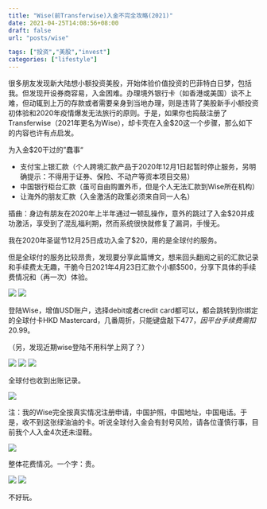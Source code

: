 ```yaml
---
title: "Wise(前Transferwise)入金不完全攻略(2021)"
date: 2021-04-25T14:08:56+08:00
draft: false
url: "posts/wise"

tags: ["投资","美股","invest"]
categories: ["lifestyle"]
---
```



很多朋友发现新大陆想小额投资美股，开始体验价值投资的巴菲特白日梦，包括我。但发现开设券商容易，入金困难。办理境外银行卡（如香港或美国）谈不上难，但动辄到上万的存款或者需要亲身到当地办理，则是违背了美股新手小额投资初体验和2020年疫情爆发无法旅行的原则。于是，如果你也捣鼓注册了Transferwise（2021年更名为Wise），却卡壳在入金$20这一个步骤，那么如下的内容也许有点启发。

为入金$20干过的”蠢事“

- 支付宝上银汇款（个人跨境汇款产品于2020年12月1日起暂时停止服务，另明确提示：不得用于证券、保险、不动产等资本项目交易）
- 中国银行柜台汇款（虽可自由购置外币，但是个人无法汇款到Wise所在机构）
- 让海外的朋友汇款（入金激活的政策必须来自同一人名）

插曲：身边有朋友在2020年上半年通过一顿乱操作，意外的跳过了入金$20并成功激活，享受到了混乱福利期，然而系统很快就修复了漏洞，手慢无。

我在2020年圣诞节12月25日成功入金了$20，用的是全球付的服务。

但是全球付的服务比较昂贵，发现要分享此篇博文，想来回头翻阅之前的汇款记录和手续费太无趣，干脆今日2021年4月23日汇款个小额$500，分享下具体的手续费情况和（再一次）体验。

![](/img/gcash1.png)
![](/img/gcash2.png)


登陆Wise，增值USD账户，选择debit或者credit card都可以，都会跳转到你绑定的全球付卡HKD Mastercard，几番周折，只能键盘敲下$477，因平台手续费需扣$20.99。

（另，发现近期wise登陆不用科学上网了？）

![](/img/wise1.png)
![](/img/wise2.png)
![](/img/wise3.png)


全球付也收到出账记录。

![](/img/gcash3.png)


注：我的Wise完全按真实情况注册申请，中国护照，中国地址，中国电话。于是，收不到这张绿油油的卡。听说全球付入金会有封号风险，请各位谨慎行事，目前我个人入金4次还未湿鞋。

![](/img/wise4.png)


整体花费情况。一个字：贵。

![](/img/exchangerate.png)
![](/img/banktable.png)


不好玩。

